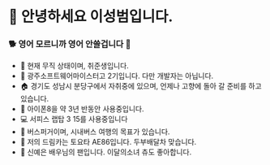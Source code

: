 # 🐸 안녕하세요 이성범입니다.
### 🐕 영어 모르니까 영어 안쓸겁니다 🐖

- 🏢 현재 무직 상태이며, 취준생입니다.
- 🏫 광주소프트웨어마이스터고 2기입니다. 다만 개발자는 아닙니다.
- 🏠 경기도 성남시 분당구에서 자취중에 있으며, 언제나 고향에 돌아 갈 준비를 하고 있습니다.
- 📱 아이폰8을 약 3년 반동안 사용중입니다.
- 💻 서피스 랩탑 3 15를 사용중입니다
- 🚌 버스퍼거이며, 시내버스 여행의 목표가 있습니다.
- 🚗 저의 드림카는 토요타 AE86입니다. 두부배달차 맞습니다.
- 🌸 신예은 배우님의 팬입니다. 이달의소녀 츄도 좋아합니다.

<!---
uncyclocity/uncyclocity is a ✨ special ✨ repository because its `README.md` (this file) appears on your GitHub profile.
You can click the Preview link to take a look at your changes.
--->

